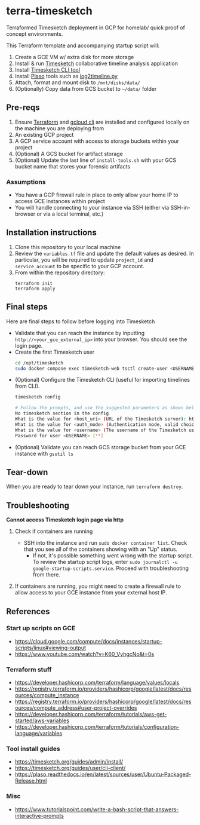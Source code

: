 # terra-timesketch
Terraformed Timesketch deployment in GCP for homelab/ quick proof of concept environments. 

This Terraform template and accompanying startup script will:
1. Create a GCE VM w/ extra disk for more storage
1. Install & run [Timesketch](https://timesketch.org/) collaborative timeline analysis application
1. Install [Timesketch CLI tool](https://timesketch.org/guides/user/cli-client/) 
1. Install [Plaso](https://plaso.readthedocs.io/en/latest/) tools such as [log2timeline.py](https://plaso.readthedocs.io/en/latest/sources/user/Using-log2timeline.html)
1. Attach, format and mount disk to `/mnt/disks/data/`
1. (Optionally) Copy data from GCS bucket to `~/data/` folder 


## Pre-reqs
1. Ensure [Terraform](https://developer.hashicorp.com/terraform/tutorials/gcp-get-started/install-cli) and [gcloud cli](https://cloud.google.com/sdk/docs/install) are installed and configured locally on the machine you are deploying from
1. An existing GCP project
1. A GCP service account with access to storage buckets within your project
1. (Optional) A GCS bucket for artifact storage
1. (Optional) Update the last line of `install-tools.sh` with your GCS bucket name that stores your forensic artifacts

### Assumptions
- You have a GCP firewall rule in place to only allow your home IP to access GCE instances within project
- You will handle connecting to your instance via SSH (either via SSH-in-browser or via a local terminal, etc.)

## Installation instructions 
1. Clone this repository to your local machine 
1. Review the `variables.tf` file and update the default values as desired. In particular, you will be required to update `project_id` and `service_account` to be specific to your GCP account.
1. From within the repository directory:
    ```
    terraform init
    terraform apply
    ```

## Final steps 
Here are final steps to follow before logging into Timesketch
- Validate that you can reach the instance by inputting `http://<your_gce_external_ip>` into your browser. You should see the login page.
- Create the first Timesketch user
    ```bash
    cd /opt/timesketch
    sudo docker compose exec timesketch-web tsctl create-user <USERNAME>
    ```
- (Optional) Configure the Timesketch CLI (useful for importing timelines from CLI). 
    ```bash
    timesketch config
    ```
    ```bash
    # Follow the prompts, and use the suggested parameters as shown below
    No timesketch section in the config
    What is the value for <host_uri> (URL of the Timesketch server): http://localhost
    What is the value for <auth_mode> (Authentication mode, valid choices are: "userpass" (user/pass) or "oauth"): userpass
    What is the value for <username> (The username of the Timesketch user): <USERNAME defined with tsctl create-user>
    Password for user <USERNAME> [**] 
    ```
- (Optional) Validate you can reach GCS storage bucket from your GCE instance with `gsutil ls`

## Tear-down
When you are ready to tear down your instance, run `terraform destroy`.

## Troubleshooting 
**Cannot access Timesketch login page via http**

1. Check if containers are running
    - SSH into the instance and run `sudo docker container list`. Check that you see all of the containers showing with an "Up" status. 
        - If not, it's possible something went wrong with the startup script. To review the startup script logs, enter `sudo journalctl -u google-startup-scripts.service`. Proceed with troubleshooting from there. 

2. If containers are running, you might need to create a firewall rule to allow access to your GCE instance from your external host IP.

## References
### Start up scripts on GCE
* https://cloud.google.com/compute/docs/instances/startup-scripts/linux#viewing-output
* https://www.youtube.com/watch?v=K60_VvhgcNo&t=0s

### Terraform stuff
* https://developer.hashicorp.com/terraform/language/values/locals
* https://registry.terraform.io/providers/hashicorp/google/latest/docs/resources/compute_instance
* https://registry.terraform.io/providers/hashicorp/google/latest/docs/resources/compute_address#user-project-overrides
* https://developer.hashicorp.com/terraform/tutorials/aws-get-started/aws-variables
* https://developer.hashicorp.com/terraform/tutorials/configuration-language/variables

### Tool install guides
* https://timesketch.org/guides/admin/install/
* https://timesketch.org/guides/user/cli-client/
* https://plaso.readthedocs.io/en/latest/sources/user/Ubuntu-Packaged-Release.html


### Misc
* https://www.tutorialspoint.com/write-a-bash-script-that-answers-interactive-prompts